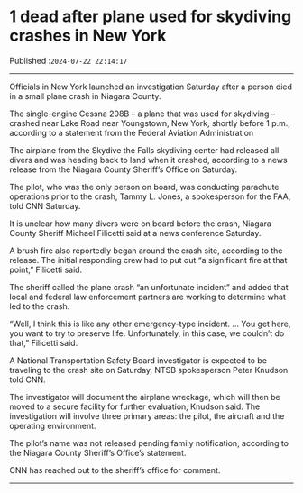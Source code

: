 # 1 dead after plane used for skydiving crashes in New York

Published :`2024-07-22 22:14:17`

---

Officials in New York launched an investigation Saturday after a person died in a small plane crash in Niagara County.

The single-engine Cessna 208B – a plane that was used for skydiving – crashed near Lake Road near Youngstown, New York, shortly before 1 p.m., according to a statement from the Federal Aviation Administration

The airplane from the Skydive the Falls skydiving center had released all divers and was heading back to land when it crashed, according to a news release from the Niagara County Sheriff’s Office on Saturday.

The pilot, who was the only person on board, was conducting parachute operations prior to the crash, Tammy L. Jones, a spokesperson for the FAA, told CNN Saturday.

It is unclear how many divers were on board before the crash, Niagara County Sheriff Michael Filicetti said at a news conference Saturday.

A brush fire also reportedly began around the crash site, according to the release. The initial responding crew had to put out “a significant fire at that point,” Filicetti said.

The sheriff called the plane crash “an unfortunate incident” and added that local and federal law enforcement partners are working to determine what led to the crash.

“Well, I think this is like any other emergency-type incident. … You get here, you want to try to preserve life. Unfortunately, in this case, we couldn’t do that,” Filicetti said.

A National Transportation Safety Board investigator is expected to be traveling to the crash site on Saturday, NTSB spokesperson Peter Knudson told CNN.

The investigator will document the airplane wreckage, which will then be moved to a secure facility for further evaluation, Knudson said. The investigation will involve three primary areas: the pilot, the aircraft and the operating environment.

The pilot’s name was not released pending family notification, according to the Niagara County Sheriff’s Office’s statement.

CNN has reached out to the sheriff’s office for comment.

---

